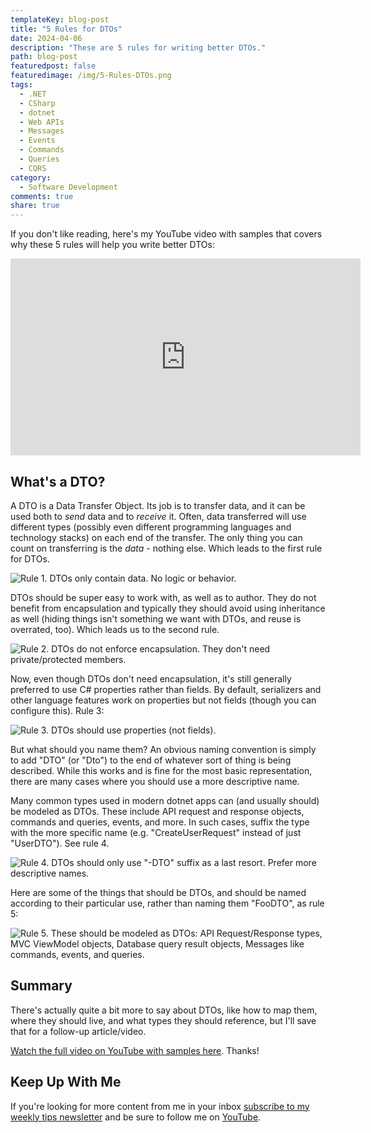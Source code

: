 ```yaml
---
templateKey: blog-post
title: "5 Rules for DTOs"
date: 2024-04-06
description: "These are 5 rules for writing better DTOs."
path: blog-post
featuredpost: false
featuredimage: /img/5-Rules-DTOs.png
tags:
  - .NET
  - CSharp
  - dotnet
  - Web APIs
  - Messages
  - Events
  - Commands
  - Queries
  - CQRS
category:
  - Software Development
comments: true
share: true
---
```


If you don't like reading, here's my YouTube video with samples that covers why these 5 rules will help you write better DTOs:

<iframe width="560" height="315" src="https://www.youtube.com/embed/W4n9x_qGpT4?si=1ryxzqqMlRM3Sx8w" title="YouTube video player" frameborder="0" allow="accelerometer; autoplay; clipboard-write; encrypted-media; gyroscope; picture-in-picture; web-share" referrerpolicy="strict-origin-when-cross-origin" allowfullscreen></iframe>

## What's a DTO?

A DTO is a Data Transfer Object. Its job is to transfer data, and it can be used both to *send* data and to *receive* it. Often, data transferred will use different types (possibly even different programming languages and technology stacks) on each end of the transfer. The only thing you can count on transferring is the *data* - nothing else. Which leads to the first rule for DTOs.

![Rule 1. DTOs only contain data. No logic or behavior.](/img/DTOs-Rule-1.png)

DTOs should be super easy to work with, as well as to author. They do not benefit from encapsulation and typically they should avoid using inheritance as well (hiding things isn't something we want with DTOs, and reuse is overrated, too). Which leads us to the second rule.

![Rule 2. DTOs do not enforce encapsulation. They don't need private/protected members.](/img/DTOs-Rule-2.png)

Now, even though DTOs don't need encapsulation, it's still generally preferred to use C# properties rather than fields. By default, serializers and other language features work on properties but not fields (though you can configure this). Rule 3:

![Rule 3. DTOs should use properties (not fields).](/img/DTOs-Rule-3.png)

But what should you name them? An obvious naming convention is simply to add "DTO" (or "Dto") to the end of whatever sort of thing is being described. While this works and is fine for the most basic representation, there are many cases where you should use a more descriptive name.

Many common types used in modern dotnet apps can (and usually should) be modeled as DTOs. These include API request and response objects, commands and queries, events, and more. In such cases, suffix the type with the more specific name (e.g. "CreateUserRequest" instead of just "UserDTO"). See rule 4.

![Rule 4. DTOs should only use "-DTO" suffix as a last resort. Prefer more descriptive names.](/img/DTOs-Rule-4.png)

Here are some of the things that should be DTOs, and should be named according to their particular use, rather than naming them "FooDTO", as rule 5:

![Rule 5. These should be modeled as DTOs: API Request/Response types, MVC ViewModel objects, Database query result objects, Messages like commands, events, and queries.](/img/DTOs-Rule-5.png)

## Summary

There's actually quite a bit more to say about DTOs, like how to map them, where they should live, and what types they should reference, but I'll save that for a follow-up article/video.

[Watch the full video on YouTube with samples here](https://www.youtube.com/watch?v=W4n9x_qGpT4&ab_channel=Ardalis). Thanks!

## Keep Up With Me

If you're looking for more content from me in your inbox [subscribe to my weekly tips newsletter](/tips) and be sure to follow me on [YouTube](https://www.youtube.com/ardalis?sub_confirmation=1).
